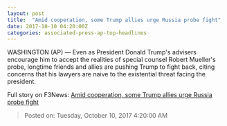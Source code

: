 ```yaml
---
layout: post
title:  "Amid cooperation, some Trump allies urge Russia probe fight"
date: 2017-10-10 04:20:00Z
categories: associated-press-ap-top-headlines
---
```


WASHINGTON (AP) — Even as President Donald Trump's advisers encourage him to accept the realities of special counsel Robert Mueller's probe, longtime friends and allies are pushing Trump to fight back, citing concerns that his lawyers are naive to the existential threat facing the president.


Full story on F3News: [Amid cooperation, some Trump allies urge Russia probe fight](http://www.f3nws.com/n/2ajzrC)

> Posted on: Tuesday, October 10, 2017 4:20:00 AM
